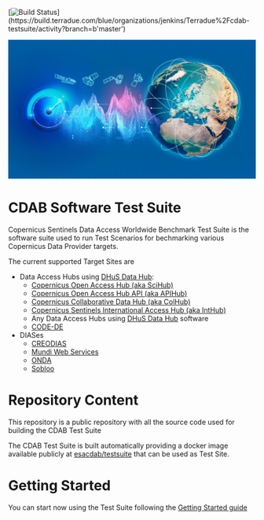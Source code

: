 [![Build Status](https://build.terradue.com/buildStatus/icon?job=Terradue%2Fcdab-testsuite%2Fb'master')](https://build.terradue.com/blue/organizations/jenkins/Terradue%2Fcdab-testsuite/activity?branch=b'master')


![CDAB logo](doc/images/cdab-logo.jpg)

# CDAB Software Test Suite

Copernicus Sentinels Data Access Worldwide Benchmark Test Suite is the software suite used to run Test Scenarios for bechmarking various Copernicus Data Provider targets.

The current supported Target Sites are

* Data Access Hubs using [DHuS Data Hub](https://sentineldatahub.github.io):
  * [Copernicus Open Access Hub (aka SciHub)](https://scihub.copernicus.eu/)
  * [Copernicus Open Access Hub API (aka APIHub)](https://scihub.copernicus.eu/twiki/do/view/SciHubWebPortal/APIHubDescription)
  * [Copernicus Collaborative Data Hub (aka ColHub)](https://colhub.copernicus.eu/)
  * [Copernicus Sentinels International Access Hub (aka IntHub)](https://inthub.copernicus.eu/)
  * Any Data Access Hubs using [DHuS Data Hub](https://sentineldatahub.github.io) software
  * [CODE-DE](https://code-de.org/)
* DIASes
  * [CREODIAS](https://creodias.eu/)
  * [Mundi Web Services](https://mundiwebservices.com/)
  * [ONDA](https://www.onda-dias.eu/)
  * [Sobloo](https://sobloo.eu/)

# Repository Content

This repository is a public repository with all the source code used for building the CDAB Test Suite

The CDAB Test Suite is built automatically providing a docker image available publicly at [esacdab/testsuite](https://hub.docker.com/repository/docker/esacdab/testsuite) that can be used as Test Site.

# Getting Started

You can start now using the Test Suite following the [Getting Started guide](https://github.com/Terradue/cdab-testsuite/wiki)

